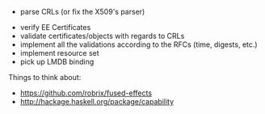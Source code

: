 
+ parse CRLs (or fix the X509's parser)
- verify EE Certificates
- validate certificates/objects with regards to CRLs
- implement all the validations according to the RFCs (time, digests, etc.)
- implement resource set
- pick up LMDB binding


Things to think about:

- https://github.com/robrix/fused-effects
- http://hackage.haskell.org/package/capability

